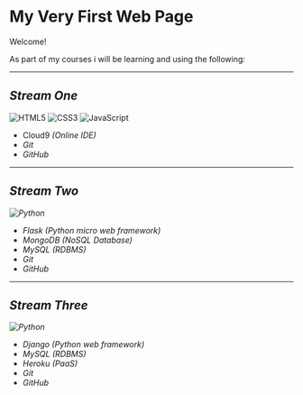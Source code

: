 # My Very First Web Page

Welcome!

As part of my courses i will be learning and using the following:

-----------------

## <em>Stream One</em>

![HTML5](https://cdn1.iconfinder.com/data/icons/social-icon-2-1/512/social_style_2_html5-48.png "HTML")
![CSS3](https://cdn1.iconfinder.com/data/icons/social-icon-2-1/512/social_style_2_css3-48.png "CSS")
![JavaScript](https://cdn2.iconfinder.com/data/icons/designer-skills/128/code-programming-javascript-software-develop-command-language-48.png "JavaScript")

* Cloud9 <em>(Online IDE)
* Git
* GitHub

----------------

## <em>Stream Two</em>
![Python](https://cdn2.iconfinder.com/data/icons/oxygen/48x48/mimetypes/text-x-python.png "python")

* Flask <em>(Python micro web framework)</em>
* MongoDB <em>(NoSQL Database)</em>
* MySQL <em>(RDBMS)</em>
* Git
* GitHub

----------------

## <em>Stream Three</em>
![Python](https://cdn2.iconfinder.com/data/icons/oxygen/48x48/mimetypes/text-x-python.png "python")

* Django <em>(Python web framework)</em>
* MySQL <em>(RDBMS)</em>
* Heroku <em>(PaaS)
* Git
* GitHub